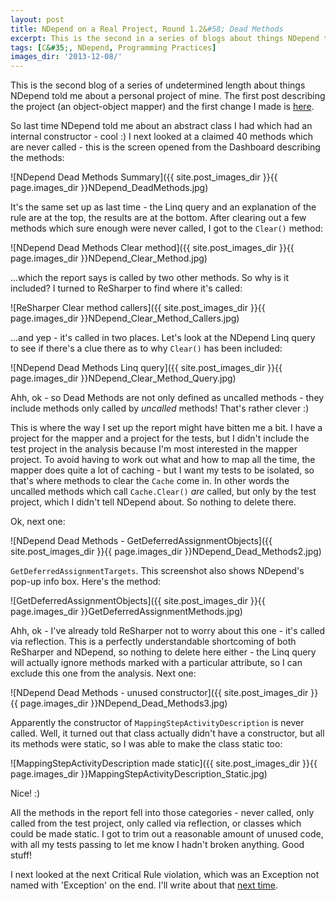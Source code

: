 ```yaml
---
layout: post
title: NDepend on a Real Project, Round 1.2&#58; Dead Methods
excerpt: This is the second in a series of blogs about things NDepend told me about a personal project of mine. This time, methods which are apparently never called.
tags: [C&#35;, NDepend, Programming Practices]
images_dir: '2013-12-08/'
---
```


This is the second blog of a series of undetermined length about things NDepend told me about a 
personal project of mine. The first post describing the project (an object-object mapper) and the 
first change I made is [here](ndepend-real-project-dashboard-abstract-class-constructor).

So last time NDepend told me about an abstract class I had which had an internal constructor - cool
:) I next looked at a claimed 40 methods which are never called - this is the screen opened from the 
Dashboard describing the methods:

![NDepend Dead Methods Summary]({{ site.post_images_dir }}{{ page.images_dir }}NDepend_DeadMethods.jpg)

It's the same set up as last time - the Linq query and an explanation of the rule are at the top, 
the results are at the bottom. After clearing out a few methods which sure enough were never called, 
I got to the `Clear()` method:

![NDepend Dead Methods Clear method]({{ site.post_images_dir }}{{ page.images_dir }}NDepend_Clear_Method.jpg)

...which the report says is called by two other methods. So why is it included? I turned to ReSharper 
to find where it's called:

![ReSharper Clear method callers]({{ site.post_images_dir }}{{ page.images_dir }}NDepend_Clear_Method_Callers.jpg)

...and yep - it's called in two places. Let's look at the NDepend Linq query to see if there's a clue 
there as to why `Clear()` has been included:

![NDepend Dead Methods Linq query]({{ site.post_images_dir }}{{ page.images_dir }}NDepend_Clear_Method_Query.jpg)

Ahh, ok - so Dead Methods are not only defined as uncalled methods - they include methods only called 
by _uncalled_ methods! That's rather clever :)

This is where the way I set up the report might have bitten me a bit. I have a project for the mapper 
and a project for the tests, but I didn't include the test project in the analysis because I'm most 
interested in the mapper project. To avoid having to work out what and how to map all the time, the 
mapper does quite a lot of caching - but I want my tests to be isolated, so that's where methods to 
clear the `Cache` come in. In other words the uncalled methods which call `Cache.Clear()` _are_ 
called, but only by the test project, which I didn't tell NDepend about. So nothing to delete there.

Ok, next one:

![NDepend Dead Methods - GetDeferredAssignmentObjects]({{ site.post_images_dir }}{{ page.images_dir }}NDepend_Dead_Methods2.jpg)

`GetDeferredAssignmentTargets`. This screenshot also shows NDepend's pop-up info box. Here's the method:

![GetDeferredAssignmentObjects]({{ site.post_images_dir }}{{ page.images_dir }}GetDeferredAssignmentMethods.jpg)

Ahh, ok - I've already told ReSharper not to worry about this one - it's called via reflection. This 
is a perfectly understandable shortcoming of both ReSharper and NDepend, so nothing to delete here 
either - the Linq query will actually ignore methods marked with a particular attribute, so I can 
exclude this one from the analysis. Next one:

![NDepend Dead Methods - unused constructor]({{ site.post_images_dir }}{{ page.images_dir }}NDepend_Dead_Methods3.jpg)

Apparently the constructor of `MappingStepActivityDescription` is never called. Well, it turned out 
that class actually didn't have a constructor, but all its methods were static, so I was able to make 
the class static too:

![MappingStepActivityDescription made static]({{ site.post_images_dir }}{{ page.images_dir }}MappingStepActivityDescription_Static.jpg)

Nice! :)

All the methods in the report fell into those categories - never called, only called from the test 
project, only called via reflection, or classes which could be made static. I got to trim out a 
reasonable amount of unused code, with all my tests passing to let me know I hadn't broken anything. 
Good stuff!

I next looked at the next Critical Rule violation, which was an Exception not named with 'Exception' 
on the end. I'll write about that [next time](ndepend-real-project-exception-naming).